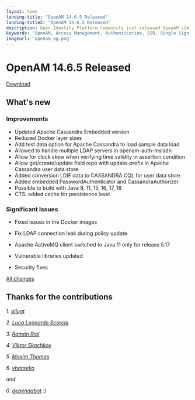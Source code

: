 ```yaml
---
layout: home
landing-title: "OpenAM 14.6.5 Released"
landing-title2: "OpenAM 14.6.5 Released"
description: Open Identity Platform Community just released OpenAM v14.6.5
keywords: 'OpenAM, Access Management, Authentication, SSO, Single Sign On, Open Identity Platform, SAML, Release, Authentication, Apache Cassandra'
imageurl: 'openam-og.png'
---
```

# OpenAM 14.6.5 Released
[Download](https://github.com/OpenIdentityPlatform/OpenAM/releases/tag/14.6.5)
## What's new

### Improvements

* Updated Apache Cassandra Embedded version
* Reduced Docker layer sizes 
* Add test data option for Apache Cassandra to load sample data load
* Allowed to handle multiple LDAP servers in openam-auth-msisdn
* Allow for clock skew when verifying time validity in assertion condition
* Allow get/create/update field repo with update-prefix in Apache Cassandra user data store
* Added conversion LDIF data to CASSANDRA CQL for user data store
* Added embedded PasswordAuthenticator and CassandraAuthorizer
* Possible to build with Java 8, 11, 15, 16, 17, 18
* CTS: added cache for persistence level


### Significant Issues

* Fixed issues in the Docker images
* Fix LDAP connection leak during policy update. 
* Apache ActiveMQ client switched to Java 11 only for release 5.17


* Vulnerable libraries updated
* Security fixes




[All changes](https://github.com/OpenIdentityPlatform/OpenAM/compare/14.6.4...14.6.5)

## Thanks for the contributions
<i id="ajlugt"><i>1. <a href="https://github.com/ajlugt" target="_blank">ajlugt</a></i>

<i id="lscorcia"><i>2. <a href="https://github.com/lscorcia" target="_blank">Luca Leonardo Scorcia</a></i>

<i id="rrialq"><i>3. <a href="https://github.com/rrialq" target="_blank">Ramón Rial</a></i>

<i id="artb1sh"><i>4. <a href="https://github.com/artb1sh" target="_blank">Viktor Skachkov</a></i>

<i id="maximthomas"><i>5. <a href="https://github.com/maximthomas" target="_blank">Maxim Thomas</a></i>

<i id="vharseko"><i>6. <a href="https://github.com/vharseko" target="_blank">vharseko</a></i>

and

<i id="dependabot"><i>0. <a href="https://github.com/dependabot" target="_blank">dependabot</a></i> :)
